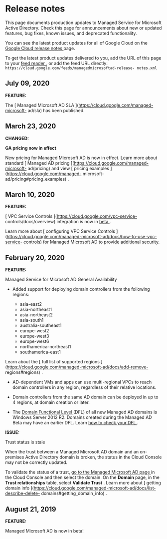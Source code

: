 #  Release notes

This page documents production updates to Managed Service for Microsoft Active
Directory. Check this page for announcements about new or updated features,
bug fixes, known issues, and deprecated functionality.

You can see the latest product updates for all of Google Cloud on the [ Google
Cloud release notes ](/release-notes) page.

To get the latest product updates delivered to you, add the URL of this page
to your [ feed reader
](https://wikipedia.org/wiki/Comparison_of_feed_aggregators) , or add the feed
URL directly: ` https://cloud.google.com/feeds/managedmicrosoftad-release-
notes.xml `

##  July 09, 2020

**FEATURE:**

The [ Managed Microsoft AD SLA ](https://cloud.google.com/managed-microsoft-
ad/sla) has been published.

##  March 23, 2020

**CHANGED:**

**GA pricing now in effect**

New pricing for Managed Microsoft AD is now in effect. Learn more about
standard [ Managed AD pricing ](https://cloud.google.com/managed-microsoft-
ad/pricing) and view [ pricing examples ](https://cloud.google.com/managed-
microsoft-ad/pricing#pricing_examples) .

##  March 10, 2020

**FEATURE:**

[ VPC Service Controls ](https://cloud.google.com/vpc-service-
controls/docs/overview) integration is now in [ beta
](https://cloud.google.com/products/#product-launch-stages) .

Learn more about [ configuring VPC Service Controls
](https://cloud.google.com/managed-microsoft-ad/docs/how-to-use-vpc-service-
controls) for Managed Microsoft AD to provide additional security.

##  February 20, 2020

**FEATURE:**

Managed Service for Microsoft AD General Availability

  * Added support for deploying domain controllers from the following regions: 

    * asia-east2 
    * asia-northeast1 
    * asia-northeast2 
    * asia-south1 
    * australia-southeast1 
    * europe-west2 
    * europe-west3 
    * europe-west6 
    * northamerica-northeast1 
    * southamerica-east1 

Learn about the [ full list of supported regions
](https://cloud.google.com/managed-microsoft-ad/docs/add-remove-
regions#regions) .

  * AD-dependent VMs and apps can use multi-regional VPCs to reach domain controllers in any region, regardless of their relative locations. 

  * Domain controllers from the same AD domain can be deployed in up to 4 regions, at domain creation or later. 

  * The [ Domain Functional Level ](https://docs.microsoft.com/en-us/windows-server/identity/ad-ds/active-directory-functional-levels) (DFL) of all new Managed AD domains is Windows Server 2012 R2. Domains created during the Managed AD Beta may have an earlier DFL. Learn [ how to check your DFL ](https://www.technipages.com/active-directory-how-to-check-domain-and-forest-functional-level) . 

**ISSUE:**

Trust status is stale

When the trust between a Managed Microsoft AD domain and an on-premises Active
Directory domain is broken, the status in the Cloud Console may not be
correctly updated.

To validate the status of a trust, [ go to the Managed Microsoft AD page
](https://console.cloud.google.com/security/cloud-ad) in the Cloud Console and
then select the domain. On the **Domain** page, in the **Trust relationships**
table, select **Validate Trust** . Learn more about [ getting domain info
](https://cloud.google.com/managed-microsoft-ad/docs/list-describe-delete-
domains#getting_domain_info) .

##  August 21, 2019

**FEATURE:**

Managed Microsoft AD is now in beta!


